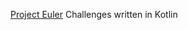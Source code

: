 [Project Euler](https://github.com/StephenDRoberts/project-euler.git) Challenges written in Kotlin

